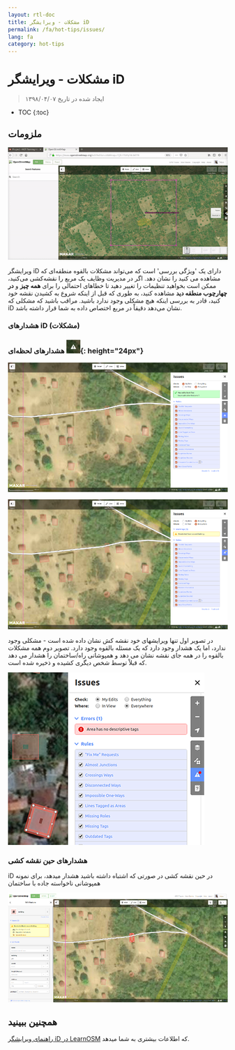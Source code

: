 ```yaml
---
layout: rtl-doc
title: مشکلات - ویرایشگر iD
permalink: /fa/hot-tips/issues/
lang: fa
category: hot-tips
---
```


مشکلات - ویرایشگر iD
============

> ایجاد شده در تاریخ ۱۳۹۸/۰۴/۰۷

- TOC
{:toc}

ملزومات
--------------

![issues][]

ویرایشگر iD دارای یک 'ویژگی بررسی' است که می‌تواند مشکلات بالقوه‌ منطقه‌ای که مشاهده می کنید را نشان دهد. اگر در مدیریت وظایف یک مربع را نقشه‌کشی می‌کنید، ممکن است بخواهید تنظیمات را تغییر دهید تا خطاهای احتمالی را برای **همه چیز** و **در چهارچوب منطقه دید** مشاهده کنید، به طوری که قبل از اینکه شروع به کشیدن نقشه خود کنید، قادر به بررسی اینکه هیچ مشکلی وجود ندارد باشید. مراقب باشید که مشکلی که iD نشان می‌دهد دقیقاْ در مربع اختصاص داده به شما قرار داشته باشد.

### هشدارهای iD (مشکلات)

### هشدارهای لحظه‌ای ![id issues icon]{: height="24px"}

![id issues][]

![id issues everywhere][]

در تصویر اول تنها ویرایشهای خود نقشه کش نشان داده شده است - مشکلی وجود ندارد، اما یک هشدار وجود دارد که یک مسئله بالقوه وجود دارد. تصویر دوم همه مشکلات بالقوه را در همه جای نقشه نشان می دهد و همپوشانی راه/ساختمان را هشدار می دهد که قبلاْ توسط شخص دیگری کشیده و ذخیره شده است.

![Error][]

### هشدارهای حین نقشه کشی

iD در حین نقشه کشی در صورتی که اشتباه داشته باشید هشدار میدهد، برای نمونه همپوشانی ناخواسته جاده با ساختمان

![warn when mapping][]

همچنین ببینید
--------

[راهنمای ویرایشگر iD در LearnOSM](/fa/beginner/id-editor/) که اطلاعات بیشتری به شما میدهد.


[issues]:/images/hot-tips/issues.gif "Tasking Manager selecting a square and loading into the iD editor"
[keymon]:/images/hot-tips/keymon.png
[id issues icon]: /images/hot-tips/id-issues.png
[warn when mapping]: /images/hot-tips/20190625-warn-when-mapping.png
[id issues]: /images/hot-tips/20190625-id-issues.png
[id issues everywhere]: /images/hot-tips/20190625-id-issues-everywhere.png
[Error]: /images/beginner/id-editor_error.png

